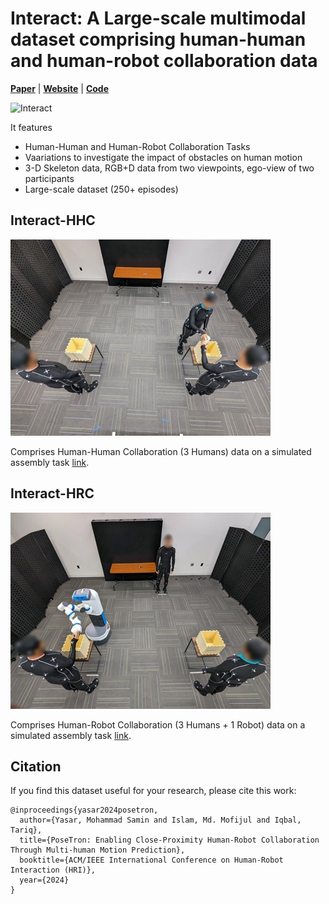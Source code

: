 # Interact: A Large-scale multimodal dataset comprising  human-human and human-robot collaboration data 

[**Paper**](paper.pdf)
| [**Website**](https://mohammadyasar.github.io/Interact/)
| [**Code**](https://github.com/MohammadYasar/Interact/tree/code)

![Interact](Interact-banner.png)


It features
- Human-Human and Human-Robot Collaboration Tasks
- Vaariations to investigate the impact of obstacles on human motion
- 3-D Skeleton data, RGB+D data from two viewpoints, ego-view of two participants
- Large-scale dataset (250+ episodes)


## Interact-HHC
![Interact-HHC](./static/images/Interact-HHC.jpg)

Comprises Human-Human Collaboration (3 Humans) data on a simulated assembly task [link](https://drive.google.com/drive/folders/1r0RX4bHvGpspQf4RSKlcObuNipqp8wKq?usp=drive_link).


## Interact-HRC
![Interact-HRC](./static/images/Interact-HRC.jpg)

Comprises Human-Robot Collaboration (3 Humans + 1 Robot) data on a simulated assembly task [link](https://drive.google.com/drive/folders/1upfF5MGCyu3XdU-5yUxMJ5--GEHu6qvx?usp=sharing).

## Citation

If you find this dataset useful for your research, please cite this work:
```
@inproceedings{yasar2024posetron,
  author={Yasar, Mohammad Samin and Islam, Md. Mofijul and Iqbal, Tariq},
  title={PoseTron: Enabling Close-Proximity Human-Robot Collaboration Through Multi-human Motion Prediction},
  booktitle={ACM/IEEE International Conference on Human-Robot Interaction (HRI)},
  year={2024}
}
```

